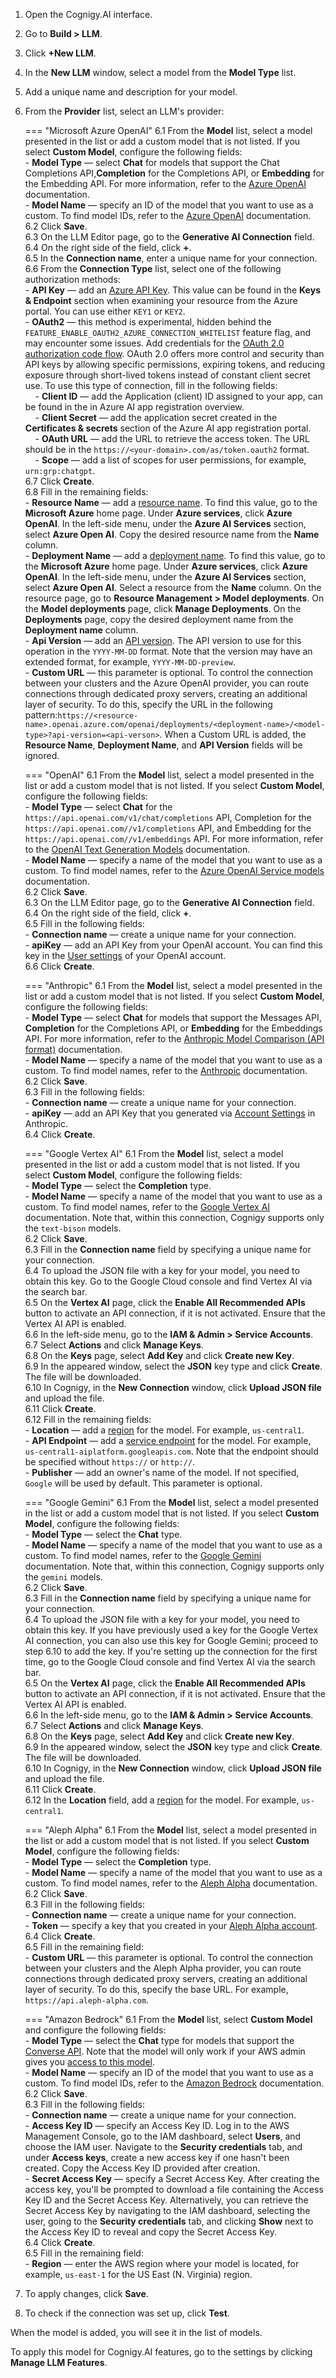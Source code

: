 1. Open the Cognigy.AI interface.
2. Go to **Build > LLM**.
3. Click **+New LLM**.
4. In the **New LLM** window, select a model from the **Model Type** list.
5. Add a unique name and description for your model.
6. From the **Provider** list, select an LLM's provider:

    === "Microsoft Azure OpenAI"
        6.1 From the **Model** list, select a model presented in the list or add a custom model that is not listed. If you select **Custom Model**, configure the following fields:<br>
            - **Model Type** — select **Chat** for models that support the Chat Completions API,**Completion** for the Completions API, or **Embedding** for the Embedding API. For more information, refer to the [Azure OpenAI](https://learn.microsoft.com/en-us/azure/ai-services/openai/concepts/models) documentation.<br>
            - **Model Name** — specify an ID of the model that you want to use as a custom. To find model IDs, refer to the [Azure OpenAI](https://learn.microsoft.com/en-us/azure/ai-services/openai/concepts/models) documentation.<br>
        6.2 Click **Save**.<br>
        6.3 On the LLM Editor page, go to the **Generative AI Connection** field.<br>
        6.4 On the right side of the field, click **+**.<br>
        6.5 In the **Connection name**, enter a unique name for your connection.<br>
        6.6 From the **Connection Type** list, select one of the following authorization methods:<br>
            - **API Key** — add an [Azure API Key](https://learn.microsoft.com/en-us/azure/cognitive-services/openai/quickstart?tabs=command-line&pivots=rest-api#retrieve-key-and-endpoint). This value can be found in the **Keys & Endpoint** section when examining your resource from the Azure portal. You can use either `KEY1` or `KEY2`.<br>
            - **OAuth2** — this method is experimental, hidden behind the `FEATURE_ENABLE_OAUTH2_AZURE_CONNECTION_WHITELIST` feature flag, and may encounter some issues. Add credentials for the [OAuth 2.0 authorization code flow](https://learn.microsoft.com/en-us/entra/identity-platform/v2-oauth2-auth-code-flow). OAuth 2.0 offers more control and security than API keys by allowing specific permissions, expiring tokens, and reducing exposure through short-lived tokens instead of constant client secret use. To use this type of connection, fill in the following fields:<br>
            &nbsp;&nbsp;&nbsp;&nbsp;- **Client ID** — add the Application (client) ID assigned to your app, can be found in the in Azure AI app registration overview.<br>
            &nbsp;&nbsp;&nbsp;&nbsp;- **Client Secret** — add the application secret created in the **Certificates & secrets** section of the Azure AI app registration portal.<br>
            &nbsp;&nbsp;&nbsp;&nbsp;- **OAuth URL** — add the URL to retrieve the access token. The URL should be in the `https://<your-domain>.com/as/token.oauth2` format.<br>
            &nbsp;&nbsp;&nbsp;&nbsp;- **Scope** — add a list of scopes for user permissions, for example, `urn:grp:chatgpt`. <br>
        6.7 Click **Create**.<br>
        6.8 Fill in the remaining fields:<br>
            - **Resource Name** — add a [resource name](https://learn.microsoft.com/en-us/azure/cognitive-services/openai/how-to/create-resource?pivots=web-portal#create-a-resource). To find this value, go to the **Microsoft Azure** home page. Under **Azure services**, click **Azure OpenAI**. In the left-side menu, under the **Azure AI Services** section, select **Azure Open AI**. Copy the desired resource name from the **Name** column.<br>
            - **Deployment Name** — add a [deployment name](https://learn.microsoft.com/en-us/azure/cognitive-services/openai/how-to/create-resource?pivots=web-portal#deploy-a-model). To find this value, go to the **Microsoft Azure** home page. Under **Azure services**, click **Azure OpenAI**. In the left-side menu, under the **Azure AI Services** section, select **Azure Open AI**. Select a resource from the **Name** column. On the resource page, go to **Resource Management > Model deployments**. On the **Model deployments** page, click **Manage Deployments**. On the **Deployments** page, copy the desired deployment name from the **Deployment name** column.<br>
            - **Api Version** — add an [API version](https://learn.microsoft.com/en-us/azure/cognitive-services/openai/reference#rest-api-versioning). The API version to use for this operation in the `YYYY-MM-DD` format. Note that the version may have an extended format, for example, `YYYY-MM-DD-preview`. <br>
            - **Custom URL** — this parameter is optional. To control the connection between your clusters and the Azure OpenAI provider, you can route connections through dedicated proxy servers, creating an additional layer of security. To do this, specify the URL in the following pattern:`https://<resource-name>.openai.azure.com/openai/deployments/<deployment-name>/<model-type>?api-version=<api-verson>`. When a Custom URL is added, the **Resource Name**, **Deployment Name**, and **API Version** fields will be ignored.

    === "OpenAI"
        6.1 From the **Model** list, select a model presented in the list or add a custom model that is not listed. If you select **Custom Model**, configure the following fields:<br>
            - **Model Type** — select **Chat** for the `https://api.openai.com/v1/chat/completions` API, Completion for the `https://api.openai.com//v1/completions` API, and Embedding for the `https://api.openai.com//v1/embeddings` API. For more information, refer to the [OpenAI Text Generation Models](https://platform.openai.com/docs/guides/text-generation) documentation.<br>
            - **Model Name** — specify a name of the model that you want to use as a custom. To find model names, refer to the [Azure OpenAI Service models](https://learn.microsoft.com/en-us/azure/ai-services/openai/concepts/models) documentation.<br>
        6.2 Click **Save**.<br>
        6.3 On the LLM Editor page, go to the **Generative AI Connection** field.<br>
        6.4 On the right side of the field, click **+**.<br>
        6.5 Fill in the following fields:<br>
            - **Connection name** — create a unique name for your connection.<br>
            - **apiKey** — add an API Key from your OpenAI account. You can find this key in the [User settings](https://help.openai.com/en/articles/4936850-where-do-i-find-my-secret-api-key) of your OpenAI account.<br>
        6.6 Click **Create**.<br>

    === "Anthropic"
        6.1 From the **Model** list, select a model presented in the list or add a custom model that is not listed. If you select **Custom Model**, configure the following fields:<br>
            - **Model Type** — select **Chat** for models that support the Messages API, **Completion** for the Completions API, or **Embedding** for the Embeddings API. For more information, refer to the [Anthropic Model Comparison (API format)](https://docs.anthropic.com/claude/docs/models-overview#model-comparison) documentation.<br>
            - **Model Name** — specify a name of the model that you want to use as a custom. To find model names, refer to the [Anthropic](https://docs.anthropic.com/claude/docs/models-overview) documentation.<br>
        6.2 Click **Save**.<br>
        6.3 Fill in the following fields:<br>
            - **Connection name** — create a unique name for your connection.<br>
            - **apiKey** — add an API Key that you generated via [Account Settings](https://console.anthropic.com/docs/api#accessing-the-api) in Anthropic.<br>
        6.4 Click **Create**.<br>

    === "Google Vertex AI"
        6.1 From the **Model** list, select a model presented in the list or add a custom model that is not listed. If you select **Custom Model**, configure the following fields:<br>
            - **Model Type** — select the **Completion** type. <br>
            - **Model Name** — specify a name of the model that you want to use as a custom. To find model names, refer to the [Google Vertex AI](https://cloud.google.com/vertex-ai/generative-ai/docs/learn/model-versioning) documentation. Note that, within this connection, Cognigy supports only the `text-bison` models.<br>
        6.2 Click **Save**.<br>
        6.3 Fill in the **Connection name** field by specifying a unique name for your connection.<br>
        6.4 To upload the JSON file with a key for your model, you need to obtain this key. Go to the Google Cloud console and find Vertex AI via the search bar.<br>
        6.5 On the **Vertex AI** page, click the **Enable All Recommended APIs** button to activate an API connection, if it is not activated. Ensure that the Vertex AI API is enabled.<br>
        6.6 In the left-side menu, go to the **IAM & Admin > Service Accounts**.<br>
        6.7 Select **Actions** and click **Manage Keys**.<br>
        6.8 On the **Keys** page, select **Add Key** and click **Create new Key**.<br>
        6.9 In the appeared window, select the **JSON** key type and click **Create**. The file will be downloaded.<br>
        6.10 In Cognigy, in the **New Connection** window, click **Upload JSON file** and upload the file.<br>
        6.11 Click **Create**.<br>
        6.12 Fill in the remaining fields:<br>
            - **Location** — add a [region](https://cloud.google.com/vertex-ai/docs/general/locations) for the model. For example, `us-central1`.<br>
            - **API Endpoint** — add a [service endpoint](https://cloud.google.com/vertex-ai/docs/reference/rest#service-endpoint) for the model. For example, `us-central1-aiplatform.googleapis.com`. Note that the endpoint should be specified without `https://` or `http://`. <br>
            - **Publisher** — add an owner's name of the model. If not specified, `Google` will be used by default.
               This parameter is optional.

    === "Google Gemini"
        6.1 From the **Model** list, select a model presented in the list or add a custom model that is not listed. If you select **Custom Model**, configure the following fields:<br>
            - **Model Type** — select the **Chat** type. <br>
            - **Model Name** — specify a name of the model that you want to use as a custom. To find model names, refer to the [Google Gemini](https://ai.google.dev/gemini-api/docs/models/gemini) documentation. Note that, within this connection, Cognigy supports only the `gemini` models.<br>
        6.2 Click **Save**.<br>
        6.3 Fill in the **Connection name** field by specifying a unique name for your connection.<br>
        6.4 To upload the JSON file with a key for your model, you need to obtain this key. If you have previously used a key for the Google Vertex AI connection, you can also use this key for Google Gemini; proceed to step 6.10 to add the key. If you're setting up the connection for the first time, go to the Google Cloud console and find Vertex AI via the search bar.<br>
        6.5 On the **Vertex AI** page, click the **Enable All Recommended APIs** button to activate an API connection, if it is not activated. Ensure that the Vertex AI API is enabled. <br>
        6.6 In the left-side menu, go to the **IAM & Admin > Service Accounts**.<br>
        6.7 Select **Actions** and click **Manage Keys**.<br>
        6.8 On the **Keys** page, select **Add Key** and click **Create new Key**.<br>
        6.9 In the appeared window, select the **JSON** key type and click **Create**. The file will be downloaded.<br>
        6.10 In Cognigy, in the **New Connection** window, click **Upload JSON file** and upload the file.<br>
        6.11 Click **Create**.<br>
        6.12 In the **Location** field, add a [region](https://cloud.google.com/vertex-ai/docs/general/locations) for the model. For example, `us-central1`.

    === "Aleph Alpha"
        6.1 From the **Model** list, select a model presented in the list or add a custom model that is not listed. If you select **Custom Model**, configure the following fields:<br>
            - **Model Type** — select the **Completion** type.<br>
            - **Model Name** — specify a name of the model that you want to use as a custom. To find model names, refer to the [Aleph Alpha](https://docs.aleph-alpha.com/docs/Deprecated%20Luminous/Deprecated-Luminous/model-card/) documentation.<br>
        6.2 Click **Save**.<br>
        6.3 Fill in the following fields:<br>
            - **Connection name** — create a unique name for your connection.<br>
            - **Token** — specify a key that you created in your [Aleph Alpha account](https://docs.aleph-alpha.com/docs/account/).<br>
        6.4 Click **Create**.<br>
        6.5 Fill in the remaining field:<br>
            - **Custom URL** — this parameter is optional. To control the connection between your clusters and the Aleph Alpha provider, you can route connections through dedicated proxy servers, creating an additional layer of security. To do this, specify the base URL. For example, `https://api.aleph-alpha.com`.

    === "Amazon Bedrock"
        6.1 From the **Model** list, select **Custom Model** and configure the following fields:<br>
            - **Model Type** — select the **Chat** type for models that support the [Converse API](https://docs.aws.amazon.com/bedrock/latest/userguide/models-features.html). Note that the model will only work if your AWS admin gives you [access to this model](https://docs.aws.amazon.com/bedrock/latest/userguide/model-access.html).<br>
            - **Model Name** — specify an ID of the model that you want to use as a custom. To find model IDs, refer to the [Amazon Bedrock](https://docs.aws.amazon.com/bedrock/latest/userguide/model-ids.html) documentation.<br>
        6.2 Click **Save**.<br>
        6.3 Fill in the following fields:<br>
            - **Connection name** — create a unique name for your connection.<br>
            - **Access Key ID** — specify an Access Key ID. Log in to the AWS Management Console, go to the IAM dashboard, select **Users**, and choose the IAM user. Navigate to the **Security credentials** tab, and under **Access keys**, create a new access key if one hasn't been created. Copy the Access Key ID provided after creation.<br>
            - **Secret Access Key** — specify a Secret Access Key. After creating the access key, you'll be prompted to download a file containing the Access Key ID and the Secret Access Key. Alternatively, you can retrieve the Secret Access Key by navigating to the IAM dashboard, selecting the user, going to the **Security credentials** tab, and clicking **Show** next to the Access Key ID to reveal and copy the Secret Access Key.<br>
        6.4 Click **Create**.<br>
        6.5 Fill in the remaining field:<br>
            - **Region** — enter the AWS region where your model is located, for example, `us-east-1` for the US East (N. Virginia) region.<br>

7. To apply changes, click **Save**.
8. To check if the connection was set up, click **Test**.

When the model is added, you will see it in the list of models.

To apply this model for Cognigy.AI features, go to the settings by clicking **Manage LLM Features**.